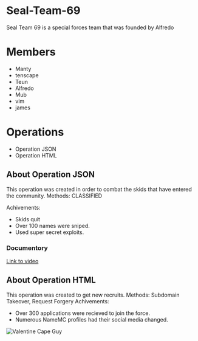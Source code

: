 # Seal-Team-69
Seal Team 69 is a special forces team that was founded by Alfredo

# Members
- Manty
- tenscape
- Teun
- Alfredo
- Mub
- vim
- james

# Operations
- Operation JSON
- Operation HTML

## About Operation JSON
This operation was created in order to combat the skids that have entered the community.
Methods: CLASSIFIED

Achivements:
- Skids quit
- Over 100 names were sniped.
- Used super secret exploits.

### Documentory
[Link to video](https://www.tiktok.com/@st69.sniper/video/6969664500442123526)

## About Operation HTML
This operation was created to get new recruits.
Methods: Subdomain Takeover, Request Forgery
Achivements:
- Over 300 applications were recieved to join the force.
- Numerous NameMC profiles had their social media changed.

![Valentine Cape Guy](https://media.discordapp.net/attachments/799049403453014066/1069584005323825302/IMG_2456.png?width=210&height=371)
